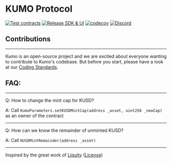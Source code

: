 # KUMO Protocol

[![Test contracts](https://github.com/kumodao/borrowprot/actions/workflows/test-contracts.yml/badge.svg)](https://github.com/kumodao/borrowprot/actions/workflows/test-contracts.yml) [![Release SDK & UI](https://github.com/kumodao/borrowprot/actions/workflows/release.yml/badge.svg)](https://github.com/kumodao/borrowprot/actions/workflows/release.yml) [![codecov](https://img.shields.io/codecov/c/gh/kumodao/kumo-protocol?label=codecov&logo=codecov)](https://app.codecov.io/gh/kumodao/kumo-protocol) [![Discord](https://img.shields.io/discord/931098119234551868?label=join%20chat&logo=discord&logoColor=white)](https://discord.gg/EfMyuxMmeN)


## Contributions
---
Kumo is an open-source project and we are excited about everyone wanting to contribute to Kumo's codebase. 
But before you start, please have a look at our [Coding Standards](docs/coding-standards.md).

## FAQ:

---

Q: How to change the mint cap for KUSD?

A: Call `KumoParameters.setKUSDMintCap(address _asset, uint256 _newCap)` as an owner of the contract

---

Q: How can we know the remainder of unminted KUSD?

A: Call `KUSDMintRemainder(address _asset)`

---

Inspired by the great work of [Liquity](https://github.com/liquity/dev/) ([License](https://github.com/liquity/dev/blob/main/LICENSE))
